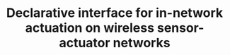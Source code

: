 ---
layout: publications
categories: publications 
title: "Declarative interface for in-network actuation on wireless sensor-actuator networks"
authors: Asanka Sayakkara, MDJS Goonetillake, Kasun De Zoysa
conference: 3rd International Conference on Networked Embedded Systems for Every Application (NESEA), 2012
conferenceinfo: 
---